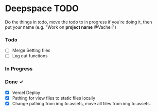 # Deepspace TODO

Do the things in todo, move the todo to in progress if you're doing it, then put your name (e.g. "Work on **project name** @Vachell")

### Todo

- [ ] Merge Setting files
- [ ] Log out functions

### In Progress

### Done ✓

- [x] Vercel Deploy
- [x] Pathing for view files to static files locally
- [x] Change pathing from img to assets, move all files from img to assets.
